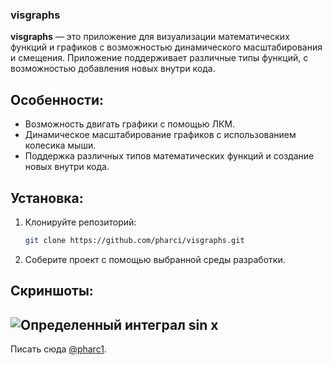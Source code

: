 ### visgraphs

**visgraphs** — это приложение для визуализации математических функций и графиков с возможностью динамического масштабирования и смещения. Приложение поддерживает различные типы функций, с возможностью добавления новых внутри кода.

## Особенности:
- Возможность двигать графики с помощью ЛКМ.
- Динамическое масштабирование графиков с использованием колесика мыши.
- Поддержка различных типов математических функций и создание новых внутри кода.

## Установка:
1. Клонируйте репозиторий:
   ```bash
   git clone https://github.com/pharci/visgraphs.git
   ```
2. Соберите проект с помощью выбранной среды разработки.

## Скриншоты:
![Определенный интеграл sin x](https://github.com/user-attachments/assets/4b7c8d99-99a4-40b3-a03b-126fa2470a5c)
---

Писать сюда [@pharc1](https://t.me/pharc1).
